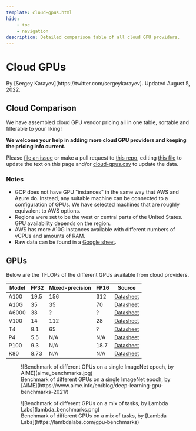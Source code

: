 ```yaml
---
template: cloud-gpus.html
hide:
    - toc
    - navigation
description: Detailed comparison table of all cloud GPU providers.
---
```


<h1 class="h1-with-author">Cloud GPUs</h1>

<div class="author" markdown>
By [Sergey Karayev](https://twitter.com/sergeykarayev). Updated August 5, 2022.
</div>

## Cloud Comparison

We have assembled cloud GPU vendor pricing all in one table, sortable and filterable to your liking!

**We welcome your help in adding more cloud GPU providers and keeping the pricing info current.**

Please [file an issue](https://github.com/full-stack-deep-learning/website/issues/new?assignees=sergeyk&labels=cloud-gpu&template=gpu-cloud-pricing-update.md&title=update+GPU+Cloud+Pricing) or make a pull request to [this repo](https://github.com/full-stack-deep-learning/website/), editing [this file](https://github.com/full-stack-deep-learning/website/blob/main/docs/cloud-gpus/index.md) to update the text on this page and/or [cloud-gpus.csv](https://github.com/full-stack-deep-learning/website/blob/main/docs/cloud-gpus/cloud-gpus.csv) to update the data.


<div id="cloud-gpus-table"></div>

### Notes

- GCP does not have GPU "instances" in the same way that AWS and Azure do. Instead, any suitable machine can be connected to a configuration of GPUs. We have selected machines that are roughly equivalent to AWS options.
- Regions were set to be the west or central parts of the United States. GPU availability depends on the region.
- AWS has more A10G instances available with different numbers of vCPUs and amounts of RAM.
- Raw data can be found in a [Google sheet](https://docs.google.com/spreadsheets/d/1nyMIbl0FzJfKpx6BjnDrX2ABIbgaSXQHBwBL5Us0KRw/edit?usp=sharing).

## GPUs

Below are the TFLOPs of the different GPUs available from cloud providers.

| Model | FP32 | Mixed-precision | FP16 | Source         |
| ----- | ---- | --------------- | ---- | -------------- |
| A100  | 19.5 | 156             | 312  | [Datasheet][1] |
| A10G  | 35   | 35              | 70   | [Datasheet][2] |
| A6000 | 38   | ?               | ?    | [Datasheet][3] |
| V100  | 14   | 112             | 28   | [Datasheet][4] |
| T4    | 8.1  | 65              | ?    | [Datasheet][5] |
| P4    | 5.5  | N/A             | N/A  | [Datasheet][6] |
| P100  | 9.3  | N/A             | 18.7 | [Datasheet][7] |
| K80   | 8.73 | N/A             | N/A  | [Datasheet][8] |

[1]: https://www.nvidia.com/content/dam/en-zz/Solutions/Data-Center/a100/pdf/nvidia-a100-datasheet-us-nvidia-1758950-r4-web.pdf
[2]: https://d1.awsstatic.com/product-marketing/ec2/NVIDIA_AWS_A10G_DataSheet_FINAL_02_17_2022.pdf
[3]: https://www.nvidia.com/content/dam/en-zz/Solutions/design-visualization/quadro-product-literature/proviz-print-nvidia-rtx-a6000-datasheet-us-nvidia-1454980-r9-web%20(1).pdf
[4]: https://images.nvidia.com/content/technologies/volta/pdf/tesla-volta-v100-datasheet-letter-fnl-web.pdf
[5]: https://www.nvidia.com/content/dam/en-zz/Solutions/Data-Center/tesla-t4/t4-tensor-core-datasheet-951643.pdf
[6]: https://images.nvidia.com/content/pdf/tesla/184457-Tesla-P4-Datasheet-NV-Final-Letter-Web.pdf
[7]: https://www.nvidia.com/content/dam/en-zz/Solutions/Data-Center/tesla-p100/pdf/nvidia-tesla-p100-PCIe-datasheet.pdf
[8]: https://www.nvidia.com/content/dam/en-zz/Solutions/Data-Center/tesla-product-literature/Tesla-K80-BoardSpec-07317-001-v05.pdf

<figure markdown>
  ![Benchmark of different GPUs on a single ImageNet epoch, by AIME](aime_benchmarks.jpg)
  <figcaption markdown>Benchmark of different GPUs on a single ImageNet epoch, by [AIME](https://www.aime.info/en/blog/deep-learning-gpu-benchmarks-2021/)</figcaption>
</figure>

<figure markdown>
  ![Benchmark of different GPUs on a mix of tasks, by Lambda Labs](lambda_benchmarks.png)
  <figcaption markdown>Benchmark of different GPUs on a mix of tasks, by [Lambda Labs](https://lambdalabs.com/gpu-benchmarks)</figcaption>
</figure>
